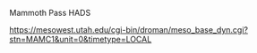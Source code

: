 

Mammoth Pass HADS

https://mesowest.utah.edu/cgi-bin/droman/meso_base_dyn.cgi?stn=MAMC1&unit=0&timetype=LOCAL


